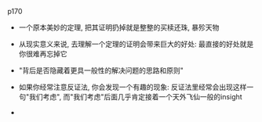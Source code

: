 p170

+ 一个原本美妙的定理, 把其证明扔掉就是整整的买椟还珠, 暴殄天物

+ 从现实意义来说, 去理解一个定理的证明会带来巨大的好处: 最直接的好处就是你很难再忘掉它

+ "背后是否隐藏着更具一般性的解决问题的思路和原则"

+ 如果你经常注意反证法, 你会发现一个有趣的现象: 反证法里经常会出现这样一句"我们考虑", 而"我们考虑"后面几乎肯定接着一个天外飞仙一般的insight

+ 



